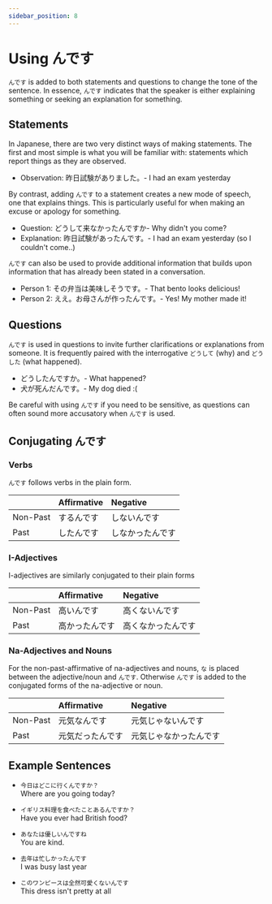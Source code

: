 ```yaml
---
sidebar_position: 8
---
```


# Using んです

`んです` is added to both statements and questions to change the tone of the sentence. In essence, `んです` indicates that the speaker is either explaining something or seeking an explanation for something.

## Statements

In Japanese, there are two very distinct ways of making statements. The first and most simple is what you will be familiar with: statements which report things as they are observed.

- Observation: 昨日試験がありました。- I had an exam yesterday

By contrast, adding `んです` to a statement creates a new mode of speech, one that explains things. This is particularly useful for when making an excuse or apology for something.

- Question: どうして来なかったんですか- Why didn't you come?
- Explanation: 昨日試験があったんです。- I had an exam yesterday (so I couldn't come..)

`んです` can also be used to provide additional information that builds upon information that has already been stated in a conversation.

- Person 1: その弁当は美味しそうです。- That bento looks delicious!
- Person 2: ええ。お母さんが作ったんです。- Yes! My mother made it!

## Questions

`んです` is used in questions to invite further clarifications or explanations from someone. It is frequently paired with the interrogative `どうして` (why) and `どうした` (what happened).

- どうしたんですか。- What happened?
- 犬が死んだんです。- My dog died :(

Be careful with using `んです` if you need to be sensitive, as questions can often sound more accusatory when `んです` is used.

## Conjugating んです

### Verbs

`んです` follows verbs in the plain form.

||Affirmative|Negative|
|:--|:--|:--|
|Non-Past|するんです|しないんです|
|Past|したんです|しなかったんです|

### I-Adjectives

I-adjectives are similarly conjugated to their plain forms

||Affirmative|Negative|
|:--|:--|:--|
|Non-Past|高いんです|高くないんです|
|Past|高かったんです|高くなかったんです|

### Na-Adjectives and Nouns

For the non-past-affirmative of na-adjectives and nouns, `な` is placed between the adjective/noun and `んです`. Otherwise `んです` is added to the conjugated forms of the na-adjective or noun.

||Affirmative|Negative|
|:--|:--|:--|
|Non-Past|元気なんです|元気じゃないんです|
|Past|元気だったんです|元気じゃなかったんです|

## Example Sentences

- ``今日はどこに行くんですか？``  
  Where are you going today?

- ``イギリス料理を食べたことあるんですか？``  
  Have you ever had British food?

- ``あなたは優しいんですね``  
  You are kind.

- ``去年は忙しかったんです``  
  I was busy last year

- ``このワンピースは全然可愛くないんです``  
  This dress isn't pretty at all
